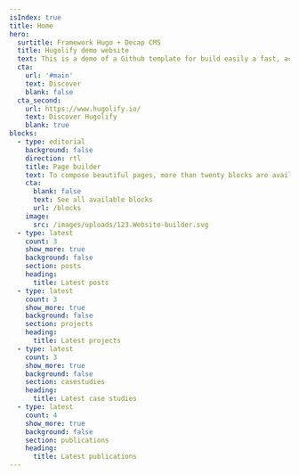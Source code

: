 ```yaml
---
isIndex: true
title: Home
hero:
  surtitle: Framework Hugo + Decap CMS
  title: Hugolify demo website
  text: This is a demo of a Github template for build easily a fast, accessible friendly and low carbon website!
  cta:
    url: '#main'
    text: Discover
    blank: false
  cta_second:
    url: https://www.hugolify.io/
    text: Discover Hugolify
    blank: true
blocks:
  - type: editorial
    background: false
    direction: rtl
    title: Page builder
    text: To compose beautiful pages, more than twenty blocks are available to boost their content. Available for pages, places, case studies and more.
    cta:
      blank: false
      text: See all available blocks
      url: /blocks
    image:
      src: /images/uploads/123.Website-builder.svg
  - type: latest
    count: 3
    show_more: true
    background: false
    section: posts
    heading:
      title: Latest posts
  - type: latest
    count: 3
    show_more: true
    background: false
    section: projects
    heading:
      title: Latest projects
  - type: latest
    count: 3
    show_more: true
    background: false
    section: casestudies
    heading:
      title: Latest case studies
  - type: latest
    count: 4
    show_more: true
    background: false
    section: publications
    heading:
      title: Latest publications
---
```

